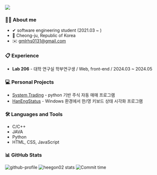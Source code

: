 <a href="https://hits.seeyoufarm.com"><img src="https://hits.seeyoufarm.com/api/count/incr/badge.svg?url=https%3A%2F%2Fgithub.com%2Fhuigon-kim&count_bg=%2379C83D&title_bg=%23555555&icon=&icon_color=%23E7E7E7&title=hits&edge_flat=false"/></a>

### 🙋‍♂️ About me
- ✔ software engineering student (2021.03 ~ )
- 📍 Cheong-ju, Republic of Korea
- ✉️ gmlrhs0131@gmail.com

### 📋 Experience
- **Lab 206** - 대학 연구실 학부연구생 / Web, front-end / 2024.03 ~ 2024.05

### 💻 Personal Projects
- [System Trading](https://github.com/heegon02/SystemTrading) - python 기반 주식 자동 매매 프로그램
- [HanEngStatus](https://github.com/heegon02/HanEngStatus) - Windows 환경에서 한/영 키보드 상태 시각화 프로그램

### 🛠 Languages and Tools
- C/C++
- JAVA
- Python
- HTML, CSS, JavaScript

### 📊 GitHub Stats
![github-profile](https://github-profile-summary-cards.vercel.app/api/cards/profile-details?username=heegon02&theme=vue)
![heegon02 stats](https://github-profile-summary-cards.vercel.app/api/cards/stats?username=heegon02&theme=vue)
![Commit time](https://github-profile-summary-cards.vercel.app/api/cards/productive-time?username=heegon02&theme=vue&utcOffset=9)
